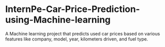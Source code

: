 # InternPe-Car-Price-Prediction-using-Machine-learning
A Machine learning project that predicts used car prices based on various features like company, model, year, kilometers driven, and fuel type.
